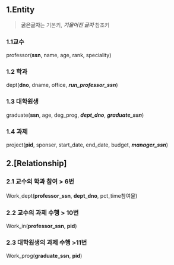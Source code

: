 ## 1.Entity

> **굵은글자**는 기본키, ***기울어진 글자*** 참조키

### 1.1교수 
professor(**ssn**, name, age, rank, speciality)

### 1.2 학과
dept(**dno**, dname, office, ***run_professor_ssn***)

### 1.3 대학원생
graduate(**ssn**, age, deg_prog, ***dept_dno***, ***graduate_ssn***)

### 1.4 과제
project(**pid**, sponser, start_date, end_date, budget, ***manager_ssn***)


## 2.[Relationship]

### 2.1 교수의 학과 참여 > 6번
Work_dept(**professor_ssn**, **dept_dno**, pct_time참여율)

### 2.2 교수의 과제 수행 > 10번
Work_in(**professor_ssn**, **pid**)

### 2.3 대학원생의 과제 수행 >11번
Work_prog(**graduate_ssn**, **pid**)
